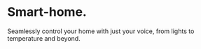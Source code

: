 # Smart-home.
Seamlessly control your home with just your voice, from lights to temperature and beyond.
